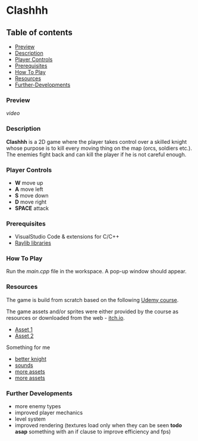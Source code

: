 # Clashhh

## Table of contents

- [Preview](#preview)
- [Description](#description)
- [Player Controls](#player-controls)
- [Prerequisites](#prerequisites)
- [How To Play](#how-to-play)
- [Resources](#resources)
- [Further-Developments](#further-developments)

### Preview

*video*

### Description

**Clashhh** is a 2D game where the player takes control over a skilled knight whose purpose is to kill every moving thing on the map (orcs, soldiers etc.). The enemies fight back and can kill the player if he is not careful enough. 

### Player Controls

- **W** move up
- **A** move left
- **S** move down
- **D** move right
- **SPACE** attack

### Prerequisites

- VisualStudio Code & extensions for C/C++
- [Raylib libraries](https://www.raylib.com/)

### How To Play

Run the *main.cpp* file in the workspace. A pop-up window should appear.

### Resources

The game is build from scratch based on the following [Udemy course](https://www.udemy.com/course/cpp-fundamentals/?couponCode=OF83024E).

The game assets and/or sprites were either provided by the course as resources or downloaded from the web - [itch.io](https://itch.io/game-assets).

- [Asset 1]()
- [Asset 2]()

Something for me
- [better knight](https://pixivan.itch.io/knight-hero-platfor)
- [sounds](https://rgbin.itch.io/knight-monsters-sounds-pack)
- [more assets](https://heirey.itch.io/mud-knight)
- [more assets](https://from-chris.itch.io/broken-sword-asset-pack)

### Further Developments

- more enemy types
- improved player mechanics
- level system
- improved rendering (textures load only when they can be seen **todo asap** something with an if clause to improve efficiency and fps)